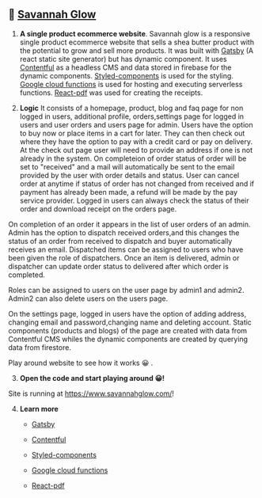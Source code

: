 

## 🚀 [Savannah Glow](https://www.savannahglow.com/!) 

1.  **A single product ecommerce website**.
Savannah glow is a responsive single product ecommerce website that sells a shea butter product with 
the potential to grow and sell more products.
It was built with [Gatsby](https://www.gatsbyjs.com/) (A react static site generator) but has dynamic component. It uses 
[Contentful](https://www.contentful.com/) as a headless CMS and data stored in firebase for the dynamic components.
[Styled-components](https://styled-components.com/) is used for the styling. 
[Google cloud functions](https://developers.google.com/learn/topics/functions) is used for hosting and executing serverless functions.
[React-pdf](https://react-pdf.org/) was used for creating the receipts.
 
2.  **Logic**
 It consists of a homepage, product, blog and faq page for non logged in users,
 additional profile, orders,settings page for logged in users and user orders and users page for admin.
 Users have the option to buy now or place items in a cart for later. They can then check out where they have the option to pay 
 with a credit card or pay on delivery. At the check out page user will need to provide an address 
 if one is not already in the system. On completeion of order status of order will be set to "received" and a mail will automatically be sent 
 to the email provided by the user with order details and status. User can cancel order at anytime if status of order has not changed from received 
 and if payment has already been made, a refund will be made by the pay service provider. Logged in users can always check the status of their order
 and download receipt on the orders page.
 
 On completion of an order it appears in the list of user orders of an admin. Admin has the option to dispatch received orders,and this changes
 the status of an order from received to dispatch and buyer automatically receives an email. 
 Dispatched items can be assigned to users who have been given the role of dispatchers. Once an item is delivered, admin or dispatcher can update order 
 status to delivered after which order is completed.
 
 Roles can be assigned to users on the user page by admin1 and admin2. Admin2 can also delete users on the users page.
 
 On the settings page, logged in users have the option of adding address, changing email and password,changing name and deleting account.
 Static components (products and blogs) of the page are created with data from Contentful CMS whiles the dynamic components are created by 
 querying data from firestore.
 
 Play around website to see how it works 😀 .
 
 
 
 
 

    

3.  **Open the code and start playing around 😀!**

   Site is running at https://www.savannahglow.com/!

4.  **Learn more**

    - [Gatsby](https://www.gatsbyjs.com/)

    - [Contentful](https://www.contentful.com/)

    - [Styled-components](https://styled-components.com/)

    - [Google cloud functions](https://developers.google.com/learn/topics/functions)

    - [React-pdf](https://react-pdf.org/)

